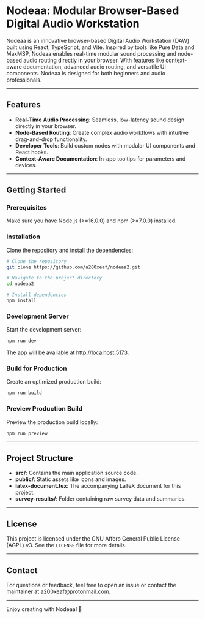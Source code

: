 # Nodeaa: Modular Browser-Based Digital Audio Workstation

Nodeaa is an innovative browser-based Digital Audio Workstation (DAW) built using React, TypeScript, and Vite. Inspired by tools like Pure Data and MaxMSP, Nodeaa enables real-time modular sound processing and node-based audio routing directly in your browser. With features like context-aware documentation, advanced audio routing, and versatile UI components. Nodeaa is designed for both beginners and audio professionals.

---

## Features

- **Real-Time Audio Processing**: Seamless, low-latency sound design directly in your browser.
- **Node-Based Routing**: Create complex audio workflows with intuitive drag-and-drop functionality.
- **Developer Tools**: Build custom nodes with modular UI components and React hooks.
- **Context-Aware Documentation**: In-app tooltips for parameters and devices.

---

## Getting Started

### Prerequisites

Make sure you have Node.js (>=16.0.0) and npm (>=7.0.0) installed.

### Installation

Clone the repository and install the dependencies:

```bash
# Clone the repository
git clone https://github.com/a200xeaf/nodeaa2.git

# Navigate to the project directory
cd nodeaa2

# Install dependencies
npm install
```

### Development Server

Start the development server:

```bash
npm run dev
```

The app will be available at [http://localhost:5173](http://localhost:5173).

### Build for Production

Create an optimized production build:

```bash
npm run build
```

### Preview Production Build

Preview the production build locally:

```bash
npm run preview
```

---

## Project Structure

- **src/**: Contains the main application source code.
- **public/**: Static assets like icons and images.
- **latex-document.tex**: The accompanying LaTeX document for this project.
- **survey-results/**: Folder containing raw survey data and summaries.

---

## License

This project is licensed under the GNU Affero General Public License (AGPL) v3. See the `LICENSE` file for more details.

---

## Contact

For questions or feedback, feel free to open an issue or contact the maintainer at [a200xeaf@protonmail.com](mailto:a200xeaf@protonmail.com).

---

Enjoy creating with Nodeaa! 🎵
